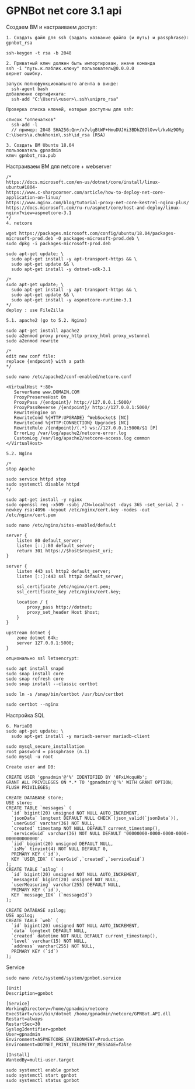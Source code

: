 # GPNBot net core 3.1 api

Создаем ВМ и настраиваем доступ:

    1. Создать файл для ssh (задать название файла (и путь) и passphrase):
    gpnbot_rsa

    ssh-keygen -t rsa -b 2048

    2. Приватный ключ должен быть импортирован, иначе команда 
    ssh -i "путь.к.паблик.ключу" пользователь@0.0.0.0 
    вернет ошибку.

    запуск полнофункционального агента в винде:
      ssh-agent bash
    добавление сертификата:
      ssh-add "C:\Users\<user>\.ssh\unipro_rsa"

    Проверка списка ключей, которые доступны для ssh:

    список "отпечатков"
      ssh-add -l
      // пример: 2048 SHA256:Qn+/x7vlgBtWF+HmuDUJHi3BDhZ0OlOvvl/kvNz9ORg C:\Users\a.chukhonin\.ssh\id_rsa (RSA)

    3. Создать ВМ Ubuntu 18.04
    пользователь gpnadmin
    ключ gpnbot_rsa.pub


Настраиваем ВМ для netcore + webserver
    
    /*
    https://docs.microsoft.com/en-us/dotnet/core/install/linux-ubuntu#1804-
    https://www.c-sharpcorner.com/article/how-to-deploy-net-core-application-on-linux/
    https://www.nginx.com/blog/tutorial-proxy-net-core-kestrel-nginx-plus/
    https://docs.microsoft.com/ru-ru/aspnet/core/host-and-deploy/linux-nginx?view=aspnetcore-3.1
    */
    4. netcore

    wget https://packages.microsoft.com/config/ubuntu/18.04/packages-microsoft-prod.deb -O packages-microsoft-prod.deb \
    sudo dpkg -i packages-microsoft-prod.deb

    sudo apt-get update; \
      sudo apt-get install -y apt-transport-https && \
      sudo apt-get update && \
      sudo apt-get install -y dotnet-sdk-3.1

    /*
    sudo apt-get update; \
      sudo apt-get install -y apt-transport-https && \
      sudo apt-get update && \
      sudo apt-get install -y aspnetcore-runtime-3.1
    */
    deploy : use FileZilla

    5.1. apache2 (go to 5.2. Nginx)

    sudo apt-get install apache2
    sudo a2enmod proxy proxy_http proxy_html proxy_wstunnel
    sudo a2enmod rewrite

    /* 
    edit new conf file: 
    replace {endpoint} with a path
    */

    sudo nano /etc/apache2/conf-enabled/netcore.conf

    <VirtualHost *:80>  
       ServerName www.DOMAIN.COM  
       ProxyPreserveHost On  
       ProxyPass /{endpoint}/ http://127.0.0.1:5000/  
       ProxyPassReverse /{endpoint}/ http://127.0.0.1:5000/  
       RewriteEngine on  
       RewriteCond %{HTTP:UPGRADE} ^WebSocket$ [NC]  
       RewriteCond %{HTTP:CONNECTION} Upgrade$ [NC]  
       RewriteRule /{endpoint}/(.*) ws://127.0.0.1:5000/$1 [P]  
       ErrorLog /var/log/apache2/netcore-error.log  
       CustomLog /var/log/apache2/netcore-access.log common  
    </VirtualHost>

    5.2. Nginx

    /*
    stop Apache

    sudo service httpd stop
    sudo systemctl disable httpd
    */

    sudo apt-get install -y nginx
    sudo openssl req -x509 -subj /CN=localhost -days 365 -set_serial 2 -newkey rsa:4096 -keyout /etc/nginx/cert.key -nodes -out /etc/nginx/cert.pem

    sudo nano /etc/nginx/sites-enabled/default

    server {
        listen 80 default_server;
        listen [::]:80 default_server;
        return 301 https://$host$request_uri;
    }

    server {
        listen 443 ssl http2 default_server;
        listen [::]:443 ssl http2 default_server;

        ssl_certificate /etc/nginx/cert.pem;
        ssl_certificate_key /etc/nginx/cert.key;

        location / {
            proxy_pass http://dotnet;
            proxy_set_header Host $host;
        }
    }

    upstream dotnet {
        zone dotnet 64k;
        server 127.0.0.1:5000;
    }

    опционально ssl letsencrypt:

    sudo apt install snapd
    sudo snap install core
    sudo snap refresh core
    sudo snap install --classic certbot

    sudo ln -s /snap/bin/certbot /usr/bin/certbot 

    sudo certbot --nginx

Настройка SQL

    6. MariaDB
    sudo apt-get update; \
      sudo apt-get install -y mariadb-server mariadb-client

    sudo mysql_secure_installation
    root password = passphrase (п.1)
    sudo mysql -u root

    Create user and DB:

    CREATE USER 'gpnadmin'@'%' IDENTIFIED BY '8FxLWcquHb';
    GRANT ALL PRIVILEGES ON *.* TO 'gpnadmin'@'%' WITH GRANT OPTION;
    FLUSH PRIVILEGES;

    CREATE DATABASE store;
    USE store;
    CREATE TABLE `messages` (
      `id` bigint(20) unsigned NOT NULL AUTO_INCREMENT,
      `jsonData` longtext DEFAULT NULL CHECK (json_valid(`jsonData`)),
      `userGuid` varchar(36) NOT NULL,
      `created` timestamp NOT NULL DEFAULT current_timestamp(),
      `serviceGuid` varchar(36) NOT NULL DEFAULT '00000000-0000-0000-0000-000000000000',
      `iid` bigint(20) unsigned DEFAULT NULL,
      `isMy` tinyint(4) NOT NULL DEFAULT 0,
      PRIMARY KEY (`id`),
      KEY `USER_IDX` (`userGuid`,`created`,`serviceGuid`)
    );
    CREATE TABLE `ailog` (
      `id` bigint(20) unsigned NOT NULL AUTO_INCREMENT,
      `messageId` bigint(20) unsigned NOT NULL,
      `userMeasuring` varchar(255) DEFAULT NULL,
      PRIMARY KEY (`id`),
      KEY `message_IDX` (`messageId`)
    );

    CREATE DATABASE apilog;
    USE apilog;
    CREATE TABLE `web` (
      `id` bigint(20) unsigned NOT NULL AUTO_INCREMENT,
      `data` longtext DEFAULT NULL,
      `created` datetime NOT NULL DEFAULT current_timestamp(),
      `level` varchar(15) NOT NULL,
      `address` varchar(255) NOT NULL,
      PRIMARY KEY (`id`)
    );

Service

    sudo nano /etc/systemd/system/gpnbot.service

    [Unit]
    Description=gpnbot

    [Service]
    WorkingDirectory=/home/gpnadmin/netcore
    ExecStart=/usr/bin/dotnet /home/gpnadmin/netcore/GPNBot.API.dll
    Restart=always
    RestartSec=30
    SyslogIdentifier=gpnbot
    User=gpnadmin
    Environment=ASPNETCORE_ENVIRONMENT=Production
    Environment=DOTNET_PRINT_TELEMETRY_MESSAGE=false

    [Install]
    WantedBy=multi-user.target

    sudo systemctl enable gpnbot
    sudo systemctl start gpnbot
    sudo systemctl status gpnbot

